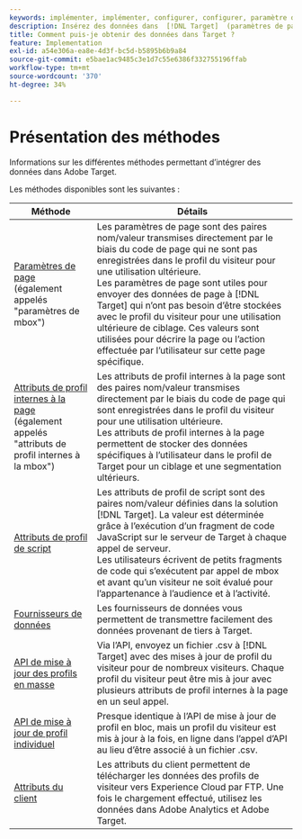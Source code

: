 ```yaml
---
keywords: implémenter, implémenter, configurer, configurer, paramètre de page, tomcat, encodé URL, attribut de profil interne à la page, paramètre de mbox, attributs de profil internes à la page, attribut de profil de script, API de mise à jour de profil en masse, API de mise à jour de profil individuel, attributs du client, implémenter5, implémenter6, implémenter7, implémenter8, implémenter9, implémenter1, implémenter3, implémenter4, implémenter5, fournisseurs de données
description: Insérez des données dans  [!DNL Target]  (paramètres de page, attributs de profil, attributs de profil de script, fournisseurs de données, API de mise à jour de profil uniques et en bloc, attributs du client).
title: Comment puis-je obtenir des données dans Target ?
feature: Implementation
exl-id: a54e306a-ea8e-4d3f-bc5d-b5895b6b9a84
source-git-commit: e5bae1ac9485c3e1d7c55e6386f332755196ffab
workflow-type: tm+mt
source-wordcount: '370'
ht-degree: 34%

---
```


# Présentation des méthodes

Informations sur les différentes méthodes permettant d’intégrer des données dans Adobe Target.

Les méthodes disponibles sont les suivantes :

| Méthode | Détails |
| --- | --- |
| [ Paramètres de page](page-parameters.md)<br /> (également appelés &quot;paramètres de mbox&quot;) | Les paramètres de page sont des paires nom/valeur transmises directement par le biais du code de page qui ne sont pas enregistrées dans le profil du visiteur pour une utilisation ultérieure.<br />Les paramètres de page sont utiles pour envoyer des données de page à [!DNL Target] qui n’ont pas besoin d’être stockées avec le profil du visiteur pour une utilisation ultérieure de ciblage. Ces valeurs sont utilisées pour décrire la page ou l’action effectuée par l’utilisateur sur cette page spécifique. |
| [ Attributs de profil internes à la page ](in-page-profile-attributes.md)<br /> (également appelés &quot;attributs de profil internes à la mbox&quot;) | Les attributs de profil internes à la page sont des paires nom/valeur transmises directement par le biais du code de page qui sont enregistrées dans le profil du visiteur pour une utilisation ultérieure.<br /> Les attributs de profil internes à la page permettent de stocker des données spécifiques à l’utilisateur dans le profil de Target pour un ciblage et une segmentation ultérieurs. |
| [Attributs de profil de script](script-profile-attributes.md) | Les attributs de profil de script sont des paires nom/valeur définies dans la solution [!DNL Target]. La valeur est déterminée grâce à l’exécution d’un fragment de code JavaScript sur le serveur de Target à chaque appel de serveur.<br />Les utilisateurs écrivent de petits fragments de code qui s’exécutent par appel de mbox et avant qu’un visiteur ne soit évalué pour l’appartenance à l’audience et à l’activité. |
| [Fournisseurs de données](data-providers.md) | Les fournisseurs de données vous permettent de transmettre facilement des données provenant de tiers à Target. |
| [API de mise à jour des profils en masse](bulk-profile-update-api.md) | Via l’API, envoyez un fichier .csv à [!DNL Target] avec des mises à jour de profil du visiteur pour de nombreux visiteurs. Chaque profil du visiteur peut être mis à jour avec plusieurs attributs de profil internes à la page en un seul appel. |
| [API de mise à jour de profil individuel](single-profile-update-api.md) | Presque identique à l’API de mise à jour de profil en bloc, mais un profil du visiteur est mis à jour à la fois, en ligne dans l’appel d’API au lieu d’être associé à un fichier .csv. |
| [Attributs du client](customer-attributes.md) | Les attributs du client permettent de télécharger les données des profils de visiteur vers Experience Cloud par FTP. Une fois le chargement effectué, utilisez les données dans Adobe Analytics et Adobe Target. |
